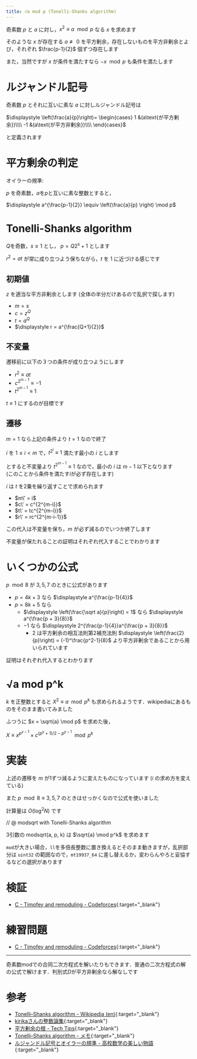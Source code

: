 ```yaml
---
title: √a mod p (Tonelli-Shanks algorithm)
---
```


奇素数 $p$ と $a$ に対し，$x^2 \equiv a \mod p$ なる $x$ を求めます

そのような $x$ が存在する $a \not \equiv 0$ を平方剰余，存在しないものを平方非剰余とよび，それぞれ $\frac{p-1}{2}$ 個ずつ存在します

また，当然ですが $x$ が条件を満たすなら $-x \mod p$ も条件を満たします

# ルジャンドル記号

奇素数 $p$ とそれに互いに素な $a$ に対しルジャンドル記号は

$\displaystyle \left(\frac{a}{p}\right)= \begin{cases} 1 &(a\text{が平方剰余})\\\\ -1 &(a\text{が平方非剰余})\\\\ \end{cases}$

と定義されます

# 平方剰余の判定

オイラーの規準:

$p$ を奇素数，$a$を$p$と互いに素な整数とすると，

$\displaystyle a^{\frac{p-1}{2}} \equiv \left(\frac{a}{p} \right) \mod p$

# Tonelli-Shanks algorithm

$Q$を奇数，$s \geq 1$ とし， $p = Q2^s + 1$ とします

$r^2=at$ が常に成り立つよう保ちながら，$t$ を $1$ に近づける感じです

## 初期値

$z$ を適当な平方非剰余とします (全体の半分だけあるので乱択で探します)

* $m = s$
* $c = z^Q$
* $t = a^Q$
* $\displaystyle r = a^{\frac{Q+1}{2}}$

## 不変量

遷移前に以下の３つの条件が成り立つようにします

* $r^2 \equiv at$
* $c^{2^{m-1}} \equiv -1$
* $t^{2^{m-1}} \equiv 1$

$t \equiv 1$ にするのが目標です

## 遷移

$m = 1$ なら上記の条件より $t = 1$ なので終了

$i$ を $1 \leq i \lt m$ で，$t^{2^i} \equiv 1$ 満たす最小の $i$ とします

とすると不変量より $t^{2^{m-1}} \equiv 1$ なので，最小の $i$ は $m-1$ 以下となります  
(このことから条件を満たす$i$が必ず存在します)

$i$ は $t$ を2乗を繰り返すことで求められます

* $m\' = i$
* $c\' = c^{2^{m-i}}$
* $t\' = tc^{2^{m-i}}$
* $r\' = rc^{2^{m-i-1}}$

この代入は不変量を保ち，$m$ が必ず減るのでいつか終了します

不変量が保たれることの証明はそれぞれ代入することでわかります

# いくつかの公式

$p \mod 8$ が $3, 5, 7$ のときに公式があります

* $p = 4k + 3$ なら $\displaystyle a^{\frac{p-1}{4}}$
* $p = 8k + 5$ なら
  * $\displaystyle \left(\frac{\sqrt a}{p}\right) = 1$ なら $\displaystyle a^{\frac{p + 3}{8}}$
  * $-1$ なら $\displaystyle 2^{\frac{p-1}{4}}a^{\frac{p + 3}{8}}$
    * $2$ は平方剰余の相互法則第2補充法則 $\displaystyle \left(\frac{2}{p}\right) = (-1)^\frac{p^2-1}{8}$ より平方非剰余であることから用いられています

証明はそれぞれ代入するとわかります

# √a mod p^k

$k$ を正整数とすると $X^2 \equiv a \mod p^k$ も求められるようです．wikipediaにあるものをそのまま書いてみました

ふつうに $x = \sqrt{a} \mod p$ を求めた後，

$\displaystyle X \equiv x^{p^{y-1}} \times c^{(p^y+1)/2-p^{y-1}} \mod p^k$

# 実装

上述の遷移を $m$ が1ずつ減るように変えたものになっています ($i$ の求め方を変えている)

また $p \mod 8 \equiv 3, 5, 7$ のときはせっかくなので公式を使いました

計算量は $O(\log^2 N)$ です

// @ modsqrt with Tonelli-Shanks algorithm

3引数の modsqrt(a, p, k) は $\sqrt{a} \mod p^k$ を求めます

`mod`が大きい場合，`ll`を多倍長整数に置き換えるとそのまま動きますが，乱択部分は `uint32` の範囲なので，`mt19937_64` に差し替えるか，変わらんやろと妥協するなどの選択があります

# 検証

* [C - Timofey and remoduling - Codeforces](https://codeforces.com/contest/763/submission/45482806){:target="_blank"}<!--_-->

# 練習問題

* [C - Timofey and remoduling - Codeforces](https://codeforces.com/contest/763/problem/C){:target="_blank"}<!--_-->

---

奇素数modでの合同二次方程式を解いたりもできます．普通の二次方程式の解の公式で解けます．判別式$D$が平方非剰余なら解なしです

# 参考

* [Tonelli–Shanks algorithm - Wikipedia (en)](https://en.wikipedia.org/wiki/Tonelli–Shanks_algorithm){:target="_blank"}<!--_-->
* [kirikaさんの整数論集](https://github.com/kirika-comp/articles){:target="_blank"}<!--_-->
* [平方剰余の根 - Tech Tips](http://techtipshoge.blogspot.com/2015/04/blog-post_5.html){:target="_blank"}<!--_-->
* [Tonelli–Shanks algorithm - メモ](http://sugarknri.hatenablog.com/entry/2018/02/16/115740){:target="_blank"}<!--_-->
* [ルジャンドル記号とオイラーの規準 - 高校数学の美しい物語](https://mathtrain.jp/criterion){:target="_blank"}<!--_-->

